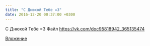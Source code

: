 ```yaml
---
title: "С Днюхой Тебе =3"
date: 2016-12-20 00:37:00 +0300
---
```


С Днюхой Тебе =3
Файл
https://vk.com/doc95818942_365135474

[Вложение](https://vk.com/doc95818942_365135474)
